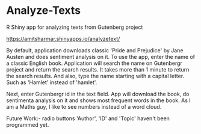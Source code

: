 # Analyze-Texts
R Shiny app for analyzing texts from Gutenberg project

https://amitsharmar.shinyapps.io/analyzetext/

By default, application downloads classic 'Pride and Prejudice' by Jane Austen and does sentiment analysis on it.
To use the app, enter the name of a classic English book. Application will search the name on Gutenbergr project and return the search results. It takes more than 1 minute to return the search results. And also, type the name starting with a capital letter. Such as 'Hamlet' instead of 'hamlet'.

Next, enter Gutenbergr id in the text field. App will download the book, do sentimenta analysis on it and shows most frequent words in the book. As I am a Maths guy, I like to see numbers instead of a word cloud.

Future Work:- radio buttons 'Author', 'ID' and 'Topic' haven't been programmed yet.
